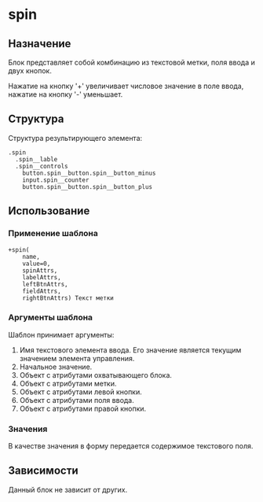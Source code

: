 # spin

## Назначение

Блок представляет собой комбинацию из текстовой метки, поля ввода и двух кнопок.

Нажатие на кнопку '+' увеличивает числовое значение в поле ввода, нажатие на кнопку '-' уменьшает.

## Структура

Структура результирующего элемента:

    .spin
      .spin__lable
      .spin__controls
        button.spin__button.spin__button_minus
        input.spin__counter
        button.spin__button.spin__button_plus

## Использование

### Применение шаблона

    +spin(
        name,
        value=0,
        spinAttrs,
        labelAttrs,
        leftBtnAttrs,
        fieldAttrs,
        rightBtnAttrs) Текст метки

### Аргументы шаблона

Шаблон принимает аргументы:

1. Имя текстового элемента ввода. Его значение является текущим значением элемента управления.
2. Начальное значение.
3. Объект с атрибутами охватывающего блока.
4. Объект с атрибутами метки.
5. Объект с атрибутами левой кнопки.
6. Объект с атрибутами поля ввода.
7. Объект с атрибутами правой кнопки.

### Значения

В качестве значения в форму передается содержимое текстового поля.

## Зависимости

Данный блок не зависит от других.